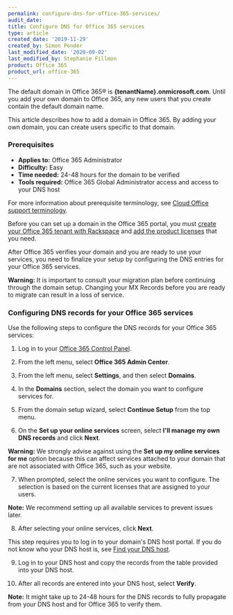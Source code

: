 ```yaml
---
permalink: configure-dns-for-office-365-services/
audit_date:
title: Configure DNS for Office 365 services
type: article
created_date: '2019-11-29'
created_by: Simon Ponder
last_modified_date: '2020-09-02'
last_modified_by: Stephanie Fillmon
product: Office 365
product_url: office-365
---
```


The default domain in Office 365&reg; is **{tenantName}.onmicrosoft.com**.  Until you add your own domain to Office 365, any new users that you create contain the default domain name.

This article describes how to add a domain in Office 365. By adding your own domain, you can create users specific to that domain.

### Prerequisites

- **Applies to:** Office 365 Administrator
- **Difficulty:** Easy
- **Time needed:** 24-48 hours for the domain to be verified
- **Tools required:**  Office 365 Global Administrator access and access to your DNS host

For more information about prerequisite terminology, see [Cloud Office support terminology](/how-to/cloud-office-support-terminology/).

Before you can set up a domain in the Office 365 portal, you must [create your Office 365 tenant with Rackspace](/how-to/set-up-office-365/) and [add the product licenses](/how-to/add-an-office-365-license/) that you need.

After Office 365 verifies your domain and you are ready to use your services, you need to finalize your setup by configuring the DNS entries for your Office 365 services.

**Warning:** It is important to consult your migration plan before continuing through the domain setup. Changing your MX Records before you are ready to migrate can result in a loss of service.

### Configuring DNS records for your Office 365 services

Use the following steps to configure the DNS records for your Office 365 services:

1.	Log in to your [Office 365 Control Panel](https://office365.cp.rackspace.com).

2.	From the left menu, select **Office 365 Admin Center**.

3.  From the left menu, select **Settings**, and then select **Domains**.

4.  In the **Domains** section, select the domain you want to configure services for.

5.  From the domain setup wizard, select **Continue Setup** from the top menu.

6.  On the **Set up your online services** screen, select **I'll manage my own DNS records** and click **Next**.

  **Warning:** We strongly advise against using the **Set up my online services for me** option because this can affect services attached to your domain that are not associated with Office 365, such as your website.

7.  When prompted, select the online services you want to configure. The selection is based on the current licenses that are assigned to your users.

**Note:** We recommend setting up all available services to prevent issues later.

8.  After selecting your online services, click **Next**.

This step requires you to log in to your domain's DNS host portal. If you do not know who your DNS host is, see [Find your DNS host](/how-to/find-your-dns-host/).

9.  Log in to your DNS host and copy the records from the table provided into your DNS host.

10. After all records are entered into your DNS host, select **Verify**.

**Note:** It might take up to 24-48 hours for the DNS records to fully propagate from your DNS host and for Office 365 to verify them.
